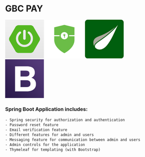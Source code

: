 # GBC PAY

<div style="display: inline-block">
    <img src="./github_assets/springboot.png" width="125" height="125" alt="springboot_logo"/>
    <img src="/github_assets/springsecurity.png" width="125" height="125" alt="springsecurity_logo"/>
    <img src="/github_assets/thymeleaf.jpg" width="125" height="125" alt="thymeleaf_logo"/>
    <img src="/github_assets/bootstrap.png" width="125" height="125" alt="bootstrap_logo"/>
</div>    


### Spring Boot Application includes: 
    - Spring security for authorization and authentication
    - Password reset feature
    - Email verification feature
    - Different features for admin and users
    - Messaging feature for communication between admin and users 
    - Admin controls for the application 
    - Thymeleaf for templating (with Bootstrap)     

